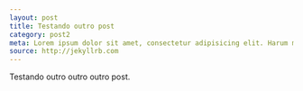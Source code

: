 ```yaml
---
layout: post
title: Testando outro post
category: post2
meta: Lorem ipsum dolor sit amet, consectetur adipisicing elit. Harum molestiae ea, facere praesentium dolorum cum obcaecati repellat. Suscipit, repudiandae doloribus!
source: http://jekyllrb.com
---
```


Testando outro outro outro post.